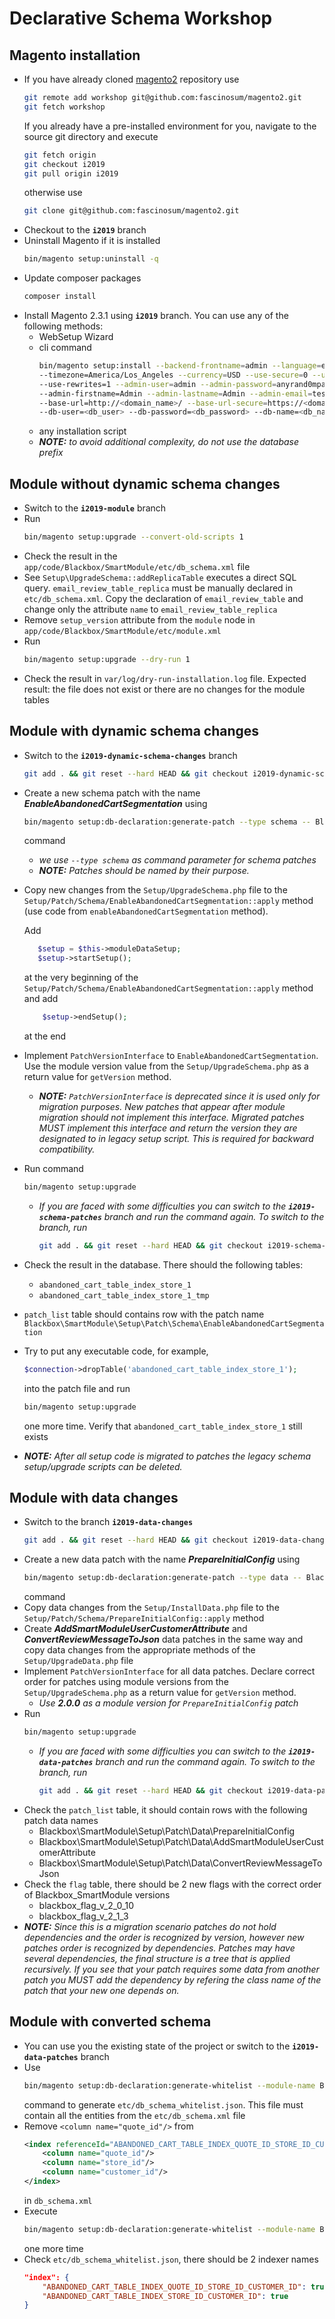 # Declarative Schema Workshop

## Magento installation

* If you have already cloned [magento2](https://github.com/magento/magento2) repository use 
    ```bash
    git remote add workshop git@github.com:fascinosum/magento2.git
    git fetch workshop
    ```
    If you already have a pre-installed environment for you, navigate to the source git directory
    and execute
    ```bash
    git fetch origin
    git checkout i2019
    git pull origin i2019
    ```
    otherwise use
    ```bash
    git clone git@github.com:fascinosum/magento2.git
    ```
* Checkout to the **`i2019`** branch
* Uninstall Magento if it is installed
    ```bash
    bin/magento setup:uninstall -q
    ```
* Update composer packages
    ```bash
    composer install
    ```
* Install Magento 2.3.1 using **`i2019`** branch.
    You can use any of the following methods:
    * WebSetup Wizard
    * cli command
        ```bash
        bin/magento setup:install --backend-frontname=admin --language=en_US \
        --timezone=America/Los_Angeles --currency=USD --use-secure=0 --use-secure-admin=0 \
        --use-rewrites=1 --admin-user=admin --admin-password=anyrand0mpass \
        --admin-firstname=Admin --admin-lastname=Admin --admin-email=test@example.com \
        --base-url=http://<domain_name>/ --base-url-secure=https://<domain_name>/ \
        --db-user=<db_user> --db-password=<db_password> --db-name=<db_name>
        ```
    * any installation script
    * _**NOTE:** to avoid additional complexity, do not use the database prefix_

## Module without dynamic schema changes

* Switch to the **`i2019-module`** branch
* Run
    ```bash
    bin/magento setup:upgrade --convert-old-scripts 1
    ```
* Check the result in the `app/code/Blackbox/SmartModule/etc/db_schema.xml` file
* See `Setup\UpgradeSchema::addReplicaTable` executes a direct SQL query. 
    `email_review_table_replica` must be manually declared in `etc/db_schema.xml`.
    Copy the declaration of `email_review_table` and change only the attribute `name` to `email_review_table_replica`
* Remove `setup_version` attribute from the `module` node in `app/code/Blackbox/SmartModule/etc/module.xml`
* Run
    ```bash
    bin/magento setup:upgrade --dry-run 1
    ```
* Check the result in `var/log/dry-run-installation.log` file. 
    Expected result: the file does not exist or there are no changes for the module tables

## Module with dynamic schema changes 
    
* Switch to the **`i2019-dynamic-schema-changes`** branch
    ```bash
    git add . && git reset --hard HEAD && git checkout i2019-dynamic-schema-changes
    ```
* Create a new schema patch with the name _**EnableAbandonedCartSegmentation**_ using
    ```bash
    bin/magento setup:db-declaration:generate-patch --type schema -- Blackbox_SmartModule EnableAbandonedCartSegmentation
    ```
    command
    * _we use `--type schema` as command parameter for schema patches_
    * _**NOTE:** Patches should be named by their purpose._
* Copy new changes from the `Setup/UpgradeSchema.php` file 
    to the `Setup/Patch/Schema/EnableAbandonedCartSegmentation::apply` method (use code from `enableAbandonedCartSegmentation` method).
    
    Add
    ```php
       $setup = $this->moduleDataSetup;
       $setup->startSetup();
     ```
    at the very beginning of the `Setup/Patch/Schema/EnableAbandonedCartSegmentation::apply` method and
    add
    ```php
        $setup->endSetup();
    ```
    at the end
* Implement `PatchVersionInterface` to `EnableAbandonedCartSegmentation`. 
    Use the module version value from the `Setup/UpgradeSchema.php` as a return value for `getVersion` method.
    * _**NOTE:** `PatchVersionInterface` is deprecated since it is used only for migration purposes. 
    New patches that appear after module migration should not implement this interface. 
    Migrated patches MUST implement this interface and return the version they are designated to in legacy setup script.
    This is required for backward compatibility._
* Run command
    ```bash
    bin/magento setup:upgrade
    ```
    * _If you are faced with some difficulties you can switch to the **`i2019-schema-patches`** branch
    and run the command again. To switch to the branch, run_
        ```bash
        git add . && git reset --hard HEAD && git checkout i2019-schema-patches
        ```
* Check the result in the database. There should the following tables:
    * `abandoned_cart_table_index_store_1`
    * `abandoned_cart_table_index_store_1_tmp`
* `patch_list` table should contains row with the patch name `Blackbox\SmartModule\Setup\Patch\Schema\EnableAbandonedCartSegmentation`
* Try to put any executable code, for example,
    ```php
    $connection->dropTable('abandoned_cart_table_index_store_1');
    ```
    into the patch file and run
    ```bash
    bin/magento setup:upgrade
    ```
    one more time. Verify that `abandoned_cart_table_index_store_1` still exists
* _**NOTE:** After all setup code is migrated to patches the legacy schema setup/upgrade scripts can be deleted._
        
## Module with data changes

* Switch to the branch **`i2019-data-changes`**
    ```bash
    git add . && git reset --hard HEAD && git checkout i2019-data-changes
    ```
* Create a new data patch with the name _**PrepareInitialConfig**_ using
    ```bash
    bin/magento setup:db-declaration:generate-patch --type data -- Blackbox_SmartModule PrepareInitialConfig
    ```
    command
* Copy data changes from the `Setup/InstallData.php` file to the `Setup/Patch/Schema/PrepareInitialConfig::apply` method
* Create _**AddSmartModuleUserCustomerAttribute**_ and _**ConvertReviewMessageToJson**_ data patches in the same way
and copy data changes from the appropriate methods of the `Setup/UpgradeData.php` file
* Implement `PatchVersionInterface` for all data patches. Declare correct order for patches using module versions 
    from the `Setup/UpgradeSchema.php` as a return value for `getVersion` method. 
    * _Use **2.0.0** as a module version for `PrepareInitialConfig` patch_
* Run
    ```bash
    bin/magento setup:upgrade
    ```
    * _If you are faced with some difficulties you can switch to the **`i2019-data-patches`** branch
    and run the command again. To switch to the branch, run_
        ```bash
        git add . && git reset --hard HEAD && git checkout i2019-data-patches
        ```
* Check the `patch_list` table, it should contain rows with the following patch data names
    * Blackbox\SmartModule\Setup\Patch\Data\PrepareInitialConfig
    * Blackbox\SmartModule\Setup\Patch\Data\AddSmartModuleUserCustomerAttribute
    * Blackbox\SmartModule\Setup\Patch\Data\ConvertReviewMessageToJson
* Check the `flag` table, there should be 2 new flags with the correct order of Blackbox_SmartModule versions
    * blackbox_flag_v_2_0_10
    * blackbox_flag_v_2_1_3
* _**NOTE:** Since this is a migration scenario patches do not hold dependencies and the order is recognized by version, 
     however new patches order is recognized by dependencies. 
     Patches may have several dependencies, the final structure is a tree that is applied recursively.
     If you see that your patch requires some data from another patch you MUST add the dependency by refering 
     the class name of the patch that your new one depends on._
    
## Module with converted schema

* You can use you the existing state of the project or switch to the **`i2019-data-patches`** branch
* Use 
    ```bash
    bin/magento setup:db-declaration:generate-whitelist --module-name Blackbox_SmartModule
    ```
    command to generate `etc/db_schema_whitelist.json`. 
    This file must contain all the entities from the `etc/db_schema.xml` file
* Remove `<column name="quote_id"/>` from
    ```xml
    <index referenceId="ABANDONED_CART_TABLE_INDEX_QUOTE_ID_STORE_ID_CUSTOMER_ID" indexType="btree">
        <column name="quote_id"/>
        <column name="store_id"/>
        <column name="customer_id"/>
    </index>
    ```
    in `db_schema.xml`
* Execute 
    ```bash
    bin/magento setup:db-declaration:generate-whitelist --module-name Blackbox_SmartModule
    ```
    one more time
* Check `etc/db_schema_whitelist.json`, there should be 2 indexer names
    ```json
    "index": {
        "ABANDONED_CART_TABLE_INDEX_QUOTE_ID_STORE_ID_CUSTOMER_ID": true,
        "ABANDONED_CART_TABLE_INDEX_STORE_ID_CUSTOMER_ID": true
    }
    ```
